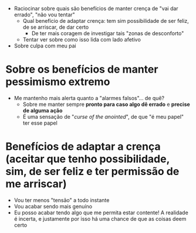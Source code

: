 - Raciocinar sobre quais são benefícios de manter crença de "vai dar errado", "não vou tentar"
	- Qual benefício de adaptar crença: tem sim possibilidade de ser feliz, de se arriscar, de dar certo
		- De ter mais coragem de investigar tais "zonas de desconforto"
	- Tentar ver sobre como isso lida com lado afetivo
- Sobre culpa com meu pai

# Sobre os benefícios de manter pessimismo extremo
- Me mantenho mais alerta quanto a "alarmes falsos"... de quê? 
	- Sobre me manter sempre **pronto para caso algo dê errado** e **precise de alguma ação**
	- É uma sensação de "*curse of the anointed*", de que "é meu papel" ter esse papel

# Benefícios de adaptar a crença (aceitar que tenho possibilidade, sim, de ser feliz e ter permissão de me arriscar)
- Vou ter menos "tensão" a todo instante
- Vou acabar sendo mais genuíno
- Eu posso acabar tendo algo que me permita estar contente! A realidade é incerta, e justamente por isso há uma chance de que as coisas deem certo